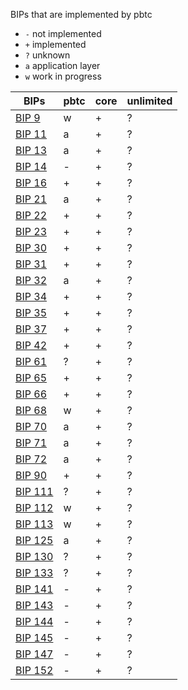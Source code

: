 BIPs that are implemented by pbtc

- `-` not implemented
- `+` implemented
- `?` unknown
- `a` application layer
- `w` work in progress

| BIPs | pbtc | core | unlimited |
| ------ | ------ | ------ | ------ |
| [BIP 9][BIP9] | w | + | ? |
| [BIP 11][BIP11] | a | + | ? |
| [BIP 13][BIP13] | a | + | ? |
| [BIP 14][BIP14] | - | + | ? |
| [BIP 16][BIP16] | + | + | ? |
| [BIP 21][BIP21] | a | + | ? |
| [BIP 22][BIP22] | + | + | ? |
| [BIP 23][BIP23] | + | + | ? |
| [BIP 30][BIP30] | + | + | ? |
| [BIP 31][BIP31] | + | + | ? |
| [BIP 32][BIP32] | a | + | ? |
| [BIP 34][BIP34] | + | + | ? |
| [BIP 35][BIP35] | + | + | ? |
| [BIP 37][BIP37] | + | + | ? |
| [BIP 42][BIP42] | + | + | ? |
| [BIP 61][BIP61] | ? | + | ? |
| [BIP 65][BIP65] | + | + | ? |
| [BIP 66][BIP66] | + | + | ? |
| [BIP 68][BIP68] | w | + | ? |
| [BIP 70][BIP70] | a | + | ? |
| [BIP 71][BIP71] | a | + | ? |
| [BIP 72][BIP72] | a | + | ? |
| [BIP 90][BIP90] | + | + | ? |
| [BIP 111][BIP111] | ? | + | ? |
| [BIP 112][BIP112] | w | + | ? |
| [BIP 113][BIP113] | w | + | ? |
| [BIP 125][BIP125] | a | + | ? |
| [BIP 130][BIP130] | ? | + | ? |
| [BIP 133][BIP133] | ? | + | ? |
| [BIP 141][BIP141] | - | + | ? |
| [BIP 143][BIP143] | - | + | ? |
| [BIP 144][BIP144] | - | + | ? |
| [BIP 145][BIP145] | - | + | ? |
| [BIP 147][BIP147] | - | + | ? |
| [BIP 152][BIP152] | - | + | ? |

   [BIP9]: https://github.com/bitcoin/bips/blob/master/bip-0009.mediawiki
   [BIP11]: https://github.com/bitcoin/bips/blob/master/bip-0011.mediawiki
   [BIP13]: https://github.com/bitcoin/bips/blob/master/bip-0013.mediawiki
   [BIP14]: https://github.com/bitcoin/bips/blob/master/bip-0014.mediawiki
   [BIP16]: https://github.com/bitcoin/bips/blob/master/bip-0016.mediawiki
   [BIP21]: https://github.com/bitcoin/bips/blob/master/bip-0021.mediawiki
   [BIP22]: https://github.com/bitcoin/bips/blob/master/bip-0022.mediawiki
   [BIP23]: https://github.com/bitcoin/bips/blob/master/bip-0023.mediawiki
   [BIP30]: https://github.com/bitcoin/bips/blob/master/bip-0030.mediawiki
   [BIP31]: https://github.com/bitcoin/bips/blob/master/bip-0031.mediawiki
   [BIP32]: https://github.com/bitcoin/bips/blob/master/bip-0032.mediawiki
   [BIP34]: https://github.com/bitcoin/bips/blob/master/bip-0034.mediawiki
   [BIP35]: https://github.com/bitcoin/bips/blob/master/bip-0035.mediawiki
   [BIP37]: https://github.com/bitcoin/bips/blob/master/bip-0037.mediawiki
   [BIP42]: https://github.com/bitcoin/bips/blob/master/bip-0042.mediawiki
   [BIP61]: https://github.com/bitcoin/bips/blob/master/bip-0061.mediawiki
   [BIP65]: https://github.com/bitcoin/bips/blob/master/bip-0065.mediawiki
   [BIP66]: https://github.com/bitcoin/bips/blob/master/bip-0066.mediawiki
   [BIP68]: https://github.com/bitcoin/bips/blob/master/bip-0068.mediawiki
   [BIP70]: https://github.com/bitcoin/bips/blob/master/bip-0070.mediawiki
   [BIP71]: https://github.com/bitcoin/bips/blob/master/bip-0071.mediawiki
   [BIP72]: https://github.com/bitcoin/bips/blob/master/bip-0072.mediawiki
   [BIP90]: https://github.com/bitcoin/bips/blob/master/bip-0090.mediawiki
   [BIP111]: https://github.com/bitcoin/bips/blob/master/bip-0111.mediawiki
   [BIP112]: https://github.com/bitcoin/bips/blob/master/bip-0112.mediawiki
   [BIP113]: https://github.com/bitcoin/bips/blob/master/bip-0113.mediawiki
   [BIP125]: https://github.com/bitcoin/bips/blob/master/bip-0125.mediawiki
   [BIP130]: https://github.com/bitcoin/bips/blob/master/bip-0130.mediawiki
   [BIP133]: https://github.com/bitcoin/bips/blob/master/bip-0133.mediawiki
   [BIP141]: https://github.com/bitcoin/bips/blob/master/bip-0141.mediawiki
   [BIP143]: https://github.com/bitcoin/bips/blob/master/bip-0143.mediawiki
   [BIP144]: https://github.com/bitcoin/bips/blob/master/bip-0144.mediawiki
   [BIP145]: https://github.com/bitcoin/bips/blob/master/bip-0145.mediawiki
   [BIP147]: https://github.com/bitcoin/bips/blob/master/bip-0147.mediawiki
   [BIP152]: https://github.com/bitcoin/bips/blob/master/bip-0152.mediawiki
